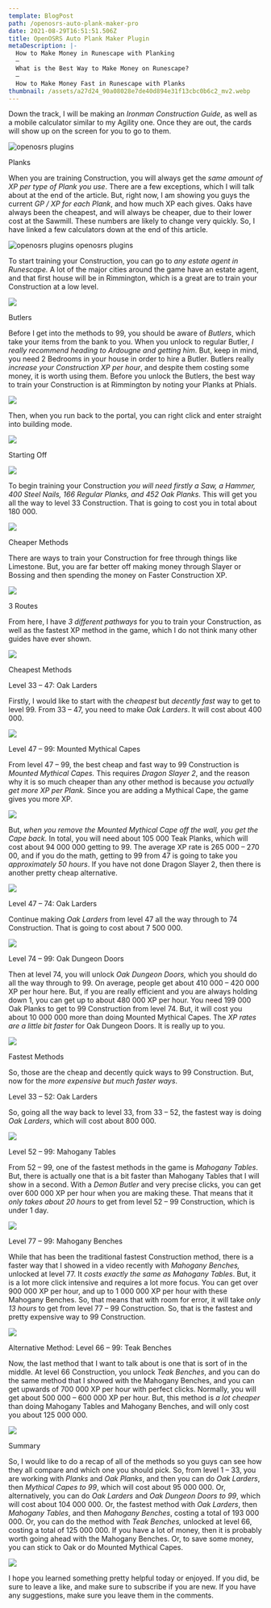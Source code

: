 ```yaml
---
template: BlogPost
path: /openosrs-auto-plank-maker-pro
date: 2021-08-29T16:51:51.506Z
title: OpenOSRS Auto Plank Maker Plugin
metaDescription: |-
  How to Make Money in Runescape with Planking
  —
  What is the Best Way to Make Money on Runescape?
  —
  How to Make Money Fast in Runescape with Planks
thumbnail: /assets/a27d24_90a08028e7de40d894e31f13cbc0b6c2_mv2.webp
---
```

Down the track, I will be making an *Ironman Construction Guide*, as well as a mobile calculator similar to my Agility one. Once they are out, the cards will show up on the screen for you to go to them.

![openosrs plugins](https://static.wixstatic.com/media/a27d24_78b9cf39dbc04e8297b61eb8116a232f~mv2.png/v1/fill/w_740,h_414,al_c,lg_1,q_95/a27d24_78b9cf39dbc04e8297b61eb8116a232f~mv2.webp "runelite plugins")

Planks

When you are training Construction, you will always get the *same amount of XP per type of Plank you use*. There are a few exceptions, which I will talk about at the end of the article. But, right now, I am showing you guys the current *GP / XP for each Plank*, and how much XP each gives. Oaks have always been the cheapest, and will always be cheaper, due to their lower cost at the Sawmill. These numbers are likely to change very quickly. So, I have linked a few calculators down at the end of this article.

![openosrs plugins openosrs plugins](https://static.wixstatic.com/media/a27d24_00de25b1e31449d7ba5947e5fc9bb11a~mv2.png/v1/fill/w_740,h_416,al_c,lg_1,q_95/a27d24_00de25b1e31449d7ba5947e5fc9bb11a~mv2.webp "openosrs plugins runelite plugins")

To start training your Construction, you can go to *any estate agent in Runescape.* A lot of the major cities around the game have an estate agent, and that first house will be in Rimmington, which is a great are to train your Construction at a low level.

![](https://static.wixstatic.com/media/a27d24_fde5c854e8f248b788ce45c78b8ab486~mv2.png/v1/fill/w_740,h_414,al_c,lg_1,q_95/a27d24_fde5c854e8f248b788ce45c78b8ab486~mv2.webp)

Butlers

Before I get into the methods to 99, you should be aware of *Butlers*, which take your items from the bank to you. When you unlock to regular Butler, *I really recommend heading to Ardougne and getting him*. But, keep in mind, you need 2 Bedrooms in your house in order to hire a Butler. Butlers really *increase your Construction XP per hour*, and despite them costing some money, it is worth using them. Before you unlock the Butlers, the best way to train your Construction is at Rimmington by noting your Planks at Phials.

![](https://static.wixstatic.com/media/a27d24_fcba9cbc38ae4b9e8e5a696fe494affa~mv2.png/v1/fill/w_740,h_414,al_c,lg_1,q_95/a27d24_fcba9cbc38ae4b9e8e5a696fe494affa~mv2.webp)

Then, when you run back to the portal, you can right click and enter straight into building mode.

![](https://static.wixstatic.com/media/a27d24_28b9c939042343afabf584df0f2d61c1~mv2.png/v1/fill/w_740,h_377,al_c,lg_1,q_95/a27d24_28b9c939042343afabf584df0f2d61c1~mv2.webp)

Starting Off

![](https://static.wixstatic.com/media/a27d24_9b3f3fcf30ce41b5a46dcb8eae6e3f84~mv2.png/v1/fill/w_740,h_141,al_c,lg_1,q_95/a27d24_9b3f3fcf30ce41b5a46dcb8eae6e3f84~mv2.webp)

To begin training your Construction *you will need firstly a Saw, a Hammer, 400 Steel Nails, 166 Regular Planks, and 452 Oak Planks*. This will get you all the way to level 33 Construction. That is going to cost you in total about 180 000.

![](https://static.wixstatic.com/media/a27d24_db680ab6922e4b9f96e9b6a76552c9e0~mv2.png/v1/fill/w_740,h_415,al_c,lg_1,q_95/a27d24_db680ab6922e4b9f96e9b6a76552c9e0~mv2.webp)

Cheaper Methods

There are ways to train your Construction for free through things like Limestone. But, you are far better off making money through Slayer or Bossing and then spending the money on Faster Construction XP.

![](https://static.wixstatic.com/media/a27d24_73f690b639ac497a853f8239b647cc04~mv2.png/v1/fill/w_740,h_414,al_c,lg_1,q_95/a27d24_73f690b639ac497a853f8239b647cc04~mv2.webp)

3 Routes

From here, I have *3 different pathways* for you to train your Construction, as well as the fastest XP method in the game, which I do not think many other guides have ever shown.

![](https://static.wixstatic.com/media/a27d24_3fe1a8b1621c4a6287ec8f826f644c34~mv2.png/v1/fill/w_740,h_180,al_c,lg_1,q_95/a27d24_3fe1a8b1621c4a6287ec8f826f644c34~mv2.webp)

Cheapest Methods

Level 33 – 47: Oak Larders

Firstly, I would like to start with the *cheapest* but *decently fast* way to get to level 99. From 33 – 47, you need to make *Oak Larders*. It will cost about 400 000.

![](https://static.wixstatic.com/media/a27d24_ac3dac57fa804ed3b3dc812b993bd87b~mv2.png/v1/fill/w_740,h_414,al_c,lg_1,q_95/a27d24_ac3dac57fa804ed3b3dc812b993bd87b~mv2.webp)

Level 47 – 99: Mounted Mythical Capes

From level 47 – 99, the best cheap and fast way to 99 Construction is *Mounted Mythical Capes.* This requires *Dragon Slayer 2*, and the reason why it is so much cheaper than any other method is because *you actually get more XP per Plank.* Since you are adding a Mythical Cape, the game gives you more XP.

![](https://static.wixstatic.com/media/a27d24_d92b167f91284f2396274e8916b7b7d1~mv2.png/v1/fill/w_740,h_414,al_c,lg_1,q_95/a27d24_d92b167f91284f2396274e8916b7b7d1~mv2.webp)

But, *when you remove the Mounted Mythical Cape off the wall, you get the Cape back.* In total, you will need about 105 000 Teak Planks, which will cost about 94 000 000 getting to 99. The average XP rate is 265 000 – 270 00, and if you do the math, getting to 99 from 47 is going to take you *approximately 50 hours*. If you have not done Dragon Slayer 2, then there is another pretty cheap alternative.

![](https://static.wixstatic.com/media/a27d24_f0f656863100489b8225633874cd7683~mv2.png/v1/fill/w_740,h_416,al_c,lg_1,q_95/a27d24_f0f656863100489b8225633874cd7683~mv2.webp)

Level 47 – 74: Oak Larders

Continue making *Oak Larders* from level 47 all the way through to 74 Construction. That is going to cost about 7 500 000.

![](https://static.wixstatic.com/media/a27d24_482eda23626747abbe5faa7da64380cb~mv2.png/v1/fill/w_740,h_416,al_c,lg_1,q_95/a27d24_482eda23626747abbe5faa7da64380cb~mv2.webp)

Level 74 – 99: Oak Dungeon Doors

Then at level 74, you will unlock *Oak Dungeon Doors,* which you should do all the way through to 99. On average, people get about 410 000 – 420 000 XP per hour here. But, if you are really efficient and you are always holding down 1, you can get up to about 480 000 XP per hour. You need 199 000 Oak Planks to get to 99 Construction from level 74. But, it will cost you about 10 000 000 more than doing Mounted Mythical Capes. The *XP rates are a little bit faster* for Oak Dungeon Doors. It is really up to you.

![](https://static.wixstatic.com/media/a27d24_6978eaf1370d4f628952b78fc0306c68~mv2.png/v1/fill/w_740,h_414,al_c,lg_1,q_95/a27d24_6978eaf1370d4f628952b78fc0306c68~mv2.webp)

Fastest Methods

So, those are the cheap and decently quick ways to 99 Construction. But, now for the *more expensive but much faster ways*.

Level 33 – 52: Oak Larders

So, going all the way back to level 33, from 33 – 52, the fastest way is doing *Oak Larders*, which will cost about 800 000.

![](https://static.wixstatic.com/media/a27d24_b3547fe6b260482db3225f854ff4ab1b~mv2.png/v1/fill/w_740,h_414,al_c,lg_1,q_95/a27d24_b3547fe6b260482db3225f854ff4ab1b~mv2.webp)

Level 52 – 99: Mahogany Tables

From 52 – 99, one of the fastest methods in the game is *Mahogany Tables*. But, there is actually one that is a bit faster than Mahogany Tables that I will show in a second. With a *Demon Butler* and very precise clicks, you can get over 600 000 XP per hour when you are making these. That means that it *only takes about 20 hours* to get from level 52 – 99 Construction, which is under 1 day.

![](https://static.wixstatic.com/media/a27d24_8b7b0826dba848e6bff63b096027852a~mv2.png/v1/fill/w_740,h_414,al_c,lg_1,q_95/a27d24_8b7b0826dba848e6bff63b096027852a~mv2.webp)

Level 77 – 99: Mahogany Benches

While that has been the traditional fastest Construction method, there is a faster way that I showed in a video recently with *Mahogany Benches,* unlocked at level 77. It *costs exactly the same as Mahogany Tables*. But, it is a lot more click intensive and requires a lot more focus. You can get over 900 000 XP per hour, and up to 1 000 000 XP per hour with these Mahogany Benches. So, that means that with room for error, it will take *only 13 hours* to get from level 77 – 99 Construction. So, that is the fastest and pretty expensive way to 99 Construction.

![](https://static.wixstatic.com/media/a27d24_8b43345eaa0747c6b5fbc4bd45c76ce0~mv2.png/v1/fill/w_740,h_415,al_c,lg_1,q_95/a27d24_8b43345eaa0747c6b5fbc4bd45c76ce0~mv2.webp)

Alternative Method: Level 66 – 99: Teak Benches

Now, the last method that I want to talk about is one that is sort of in the middle. At level 66 Construction, you unlock *Teak Benches*, and you can do the same method that I showed with the Mahogany Benches, and you can get upwards of 700 000 XP per hour with perfect clicks. Normally, you will get about 500 000 – 600 000 XP per hour. But, this method is *a lot cheaper* than doing Mahogany Tables and Mahogany Benches, and will only cost you about 125 000 000.

![](https://static.wixstatic.com/media/a27d24_688af1059b63400cac7f0fb894928bbc~mv2.png/v1/fill/w_740,h_415,al_c,lg_1,q_95/a27d24_688af1059b63400cac7f0fb894928bbc~mv2.webp)

Summary

So, I would like to do a recap of all of the methods so you guys can see how they all compare and which one you should pick. So, from level 1 – 33, you are working with *Planks* and *Oak Planks*, and then you can do *Oak Larders*, then *Mythical Capes to 99*, which will cost about 95 000 000. Or, alternatively, you can do *Oak Larders* and *Oak Dungeon Doors to 99*, which will cost about 104 000 000. Or, the fastest method with *Oak Larders*, then *Mahogany Tables*, and then *Mahogany Benches*, costing a total of 193 000 000. Or, you can do the method with *Teak Benches,* unlocked at level 66, costing a total of 125 000 000. If you have a lot of money, then it is probably worth going ahead with the Mahogany Benches. Or, to save some money, you can stick to Oak or do Mounted Mythical Capes.

![](https://static.wixstatic.com/media/a27d24_425af6de602143fc85764fc1d2451ee4~mv2.png/v1/fill/w_740,h_415,al_c,lg_1,q_95/a27d24_425af6de602143fc85764fc1d2451ee4~mv2.webp)

I hope you learned something pretty helpful today or enjoyed. If you did, be sure to leave a like, and make sure to subscribe if you are new. If you have any suggestions, make sure you leave them in the comments.
